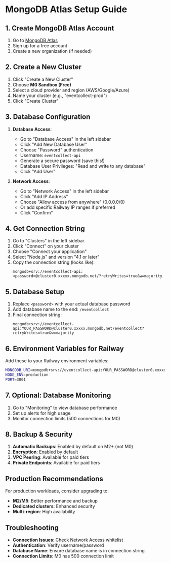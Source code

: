 # MongoDB Atlas Setup Guide

## 1. Create MongoDB Atlas Account

1. Go to [MongoDB Atlas](https://www.mongodb.com/cloud/atlas)
2. Sign up for a free account
3. Create a new organization (if needed)

## 2. Create a New Cluster

1. Click "Create a New Cluster"
2. Choose **M0 Sandbox (Free)**
3. Select a cloud provider and region (AWS/Google/Azure)
4. Name your cluster (e.g., "eventcollect-prod")
5. Click "Create Cluster"

## 3. Database Configuration

1. **Database Access**:
   - Go to "Database Access" in the left sidebar
   - Click "Add New Database User"
   - Choose "Password" authentication
   - Username: `eventcollect-api`
   - Generate a secure password (save this!)
   - Database User Privileges: "Read and write to any database"
   - Click "Add User"

2. **Network Access**:
   - Go to "Network Access" in the left sidebar
   - Click "Add IP Address"
   - Choose "Allow access from anywhere" (0.0.0.0/0)
   - Or add specific Railway IP ranges if preferred
   - Click "Confirm"

## 4. Get Connection String

1. Go to "Clusters" in the left sidebar
2. Click "Connect" on your cluster
3. Choose "Connect your application"
4. Select "Node.js" and version "4.1 or later"
5. Copy the connection string (looks like):
   ```
   mongodb+srv://eventcollect-api:<password>@cluster0.xxxxx.mongodb.net/?retryWrites=true&w=majority
   ```

## 5. Database Setup

1. Replace `<password>` with your actual database password
2. Add database name to the end: `/eventcollect`
3. Final connection string:
   ```
   mongodb+srv://eventcollect-api:YOUR_PASSWORD@cluster0.xxxxx.mongodb.net/eventcollect?retryWrites=true&w=majority
   ```

## 6. Environment Variables for Railway

Add these to your Railway environment variables:

```bash
MONGODB_URI=mongodb+srv://eventcollect-api:YOUR_PASSWORD@cluster0.xxxxx.mongodb.net/eventcollect?retryWrites=true&w=majority
NODE_ENV=production
PORT=3001
```

## 7. Optional: Database Monitoring

1. Go to "Monitoring" to view database performance
2. Set up alerts for high usage
3. Monitor connection limits (500 connections for M0)

## 8. Backup & Security

1. **Automatic Backups**: Enabled by default on M2+ (not M0)
2. **Encryption**: Enabled by default
3. **VPC Peering**: Available for paid tiers
4. **Private Endpoints**: Available for paid tiers

## Production Recommendations

For production workloads, consider upgrading to:
- **M2/M5**: Better performance and backup
- **Dedicated clusters**: Enhanced security
- **Multi-region**: High availability

## Troubleshooting

- **Connection Issues**: Check Network Access whitelist
- **Authentication**: Verify username/password
- **Database Name**: Ensure database name is in connection string
- **Connection Limits**: M0 has 500 connection limit
